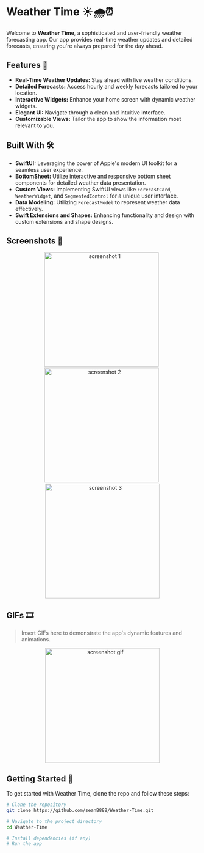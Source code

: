 # Weather Time ☀️🌧️⏰

Welcome to **Weather Time**, a sophisticated and user-friendly weather forecasting app. Our app provides real-time weather updates and detailed forecasts, ensuring you're always prepared for the day ahead.

## Features 🌟

- **Real-Time Weather Updates:** Stay ahead with live weather conditions.
- **Detailed Forecasts:** Access hourly and weekly forecasts tailored to your location.
- **Interactive Widgets:** Enhance your home screen with dynamic weather widgets.
- **Elegant UI:** Navigate through a clean and intuitive interface.
- **Customizable Views:** Tailor the app to show the information most relevant to you.

## Built With 🛠️

- **SwiftUI:** Leveraging the power of Apple's modern UI toolkit for a seamless user experience.
- **BottomSheet:** Utilize interactive and responsive bottom sheet components for detailed weather data presentation.
- **Custom Views:** Implementing SwiftUI views like `ForecastCard`, `WeatherWidget`, and `SegmentedControl` for a unique user interface.
- **Data Modeling:** Utilizing `ForecastModel` to represent weather data effectively.
- **Swift Extensions and Shapes:** Enhancing functionality and design with custom extensions and shape designs.

## Screenshots 📸

<p align="center"><img src="https://seanblake.info/i/projects/weather_time/screenshot1.png" alt="screenshot 1" width="300">&nbsp;<img src="https://seanblake.info/i/projects/weather_time/screenshot2.png" alt="screenshot 2" width="300">&nbsp;<img src="https://seanblake.info/i/projects/weather_time/screenshot3.png" alt="screenshot 3" width="300"></p>

## GIFs 🎞️

> Insert GIFs here to demonstrate the app's dynamic features and animations.

<p align="center"><img src="https://seanblake.info/i/projects/weather_time/animation.gif" alt="screenshot gif" width="300"></p>

## Getting Started 🚀

To get started with Weather Time, clone the repo and follow these steps:

```bash
# Clone the repository
git clone https://github.com/seanB888/Weather-Time.git

# Navigate to the project directory
cd Weather-Time

# Install dependencies (if any)
# Run the app

